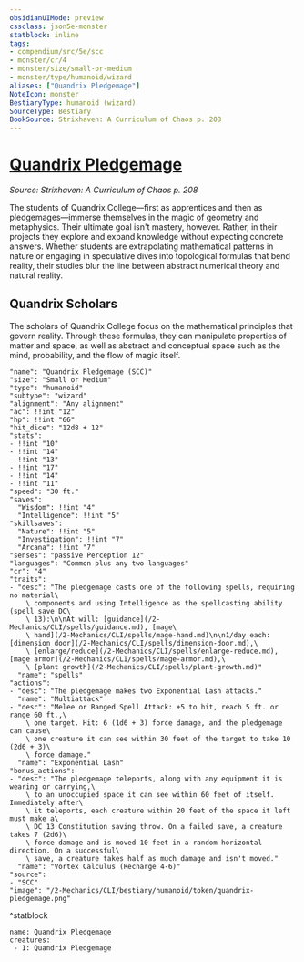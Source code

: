 ```yaml
---
obsidianUIMode: preview
cssclass: json5e-monster
statblock: inline
tags:
- compendium/src/5e/scc
- monster/cr/4
- monster/size/small-or-medium
- monster/type/humanoid/wizard
aliases: ["Quandrix Pledgemage"]
NoteIcon: monster
BestiaryType: humanoid (wizard)
SourceType: Bestiary
BookSource: Strixhaven: A Curriculum of Chaos p. 208
---
```

# [Quandrix Pledgemage](2-Mechanics/CLI/bestiary/humanoid/quandrix-pledgemage-scc.md)
*Source: Strixhaven: A Curriculum of Chaos p. 208*  

The students of Quandrix College—first as apprentices and then as pledgemages—immerse themselves in the magic of geometry and metaphysics. Their ultimate goal isn't mastery, however. Rather, in their projects they explore and expand knowledge without expecting concrete answers. Whether students are extrapolating mathematical patterns in nature or engaging in speculative dives into topological formulas that bend reality, their studies blur the line between abstract numerical theory and natural reality.

## Quandrix Scholars

The scholars of Quandrix College focus on the mathematical principles that govern reality. Through these formulas, they can manipulate properties of matter and space, as well as abstract and conceptual space such as the mind, probability, and the flow of magic itself.

```statblock
"name": "Quandrix Pledgemage (SCC)"
"size": "Small or Medium"
"type": "humanoid"
"subtype": "wizard"
"alignment": "Any alignment"
"ac": !!int "12"
"hp": !!int "66"
"hit_dice": "12d8 + 12"
"stats":
- !!int "10"
- !!int "14"
- !!int "13"
- !!int "17"
- !!int "14"
- !!int "11"
"speed": "30 ft."
"saves":
  "Wisdom": !!int "4"
  "Intelligence": !!int "5"
"skillsaves":
  "Nature": !!int "5"
  "Investigation": !!int "7"
  "Arcana": !!int "7"
"senses": "passive Perception 12"
"languages": "Common plus any two languages"
"cr": "4"
"traits":
- "desc": "The pledgemage casts one of the following spells, requiring no material\
    \ components and using Intelligence as the spellcasting ability (spell save DC\
    \ 13):\n\nAt will: [guidance](/2-Mechanics/CLI/spells/guidance.md), [mage\
    \ hand](/2-Mechanics/CLI/spells/mage-hand.md)\n\n1/day each: [dimension door](/2-Mechanics/CLI/spells/dimension-door.md),\
    \ [enlarge/reduce](/2-Mechanics/CLI/spells/enlarge-reduce.md), [mage armor](/2-Mechanics/CLI/spells/mage-armor.md),\
    \ [plant growth](/2-Mechanics/CLI/spells/plant-growth.md)"
  "name": "spells"
"actions":
- "desc": "The pledgemage makes two Exponential Lash attacks."
  "name": "Multiattack"
- "desc": "Melee or Ranged Spell Attack: +5 to hit, reach 5 ft. or range 60 ft.,\
    \ one target. Hit: 6 (1d6 + 3) force damage, and the pledgemage can cause\
    \ one creature it can see within 30 feet of the target to take 10 (2d6 + 3)\
    \ force damage."
  "name": "Exponential Lash"
"bonus_actions":
- "desc": "The pledgemage teleports, along with any equipment it is wearing or carrying,\
    \ to an unoccupied space it can see within 60 feet of itself. Immediately after\
    \ it teleports, each creature within 20 feet of the space it left must make a\
    \ DC 13 Constitution saving throw. On a failed save, a creature takes 7 (2d6)\
    \ force damage and is moved 10 feet in a random horizontal direction. On a successful\
    \ save, a creature takes half as much damage and isn't moved."
  "name": "Vortex Calculus (Recharge 4-6)"
"source":
- "SCC"
"image": "/2-Mechanics/CLI/bestiary/humanoid/token/quandrix-pledgemage.png"
```
^statblock

```encounter-table
name: Quandrix Pledgemage
creatures:
 - 1: Quandrix Pledgemage
```